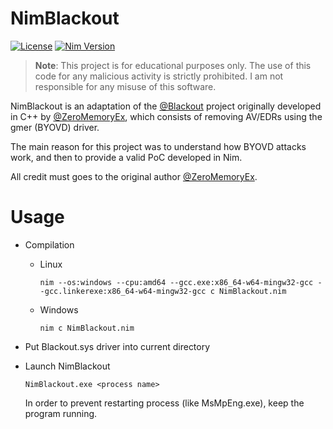 # NimBlackout

[![License](https://img.shields.io/badge/license-MIT-blue.svg)](https://github.com/yourusername/blackout-nim/blob/main/LICENSE)
[![Nim Version](https://img.shields.io/badge/nim-1.6.8-orange.svg)](https://nim-lang.org/)

> **Note**: This project is for educational purposes only. The use of this code for any malicious activity is strictly prohibited. I am not responsible for any misuse of this software.

NimBlackout is an adaptation of the [@Blackout](https://github.com/ZeroMemoryEx/Blackout) project originally developed in C++ by [@ZeroMemoryEx](https://github.com/ZeroMemoryEx), which consists of removing AV/EDRs using the gmer (BYOVD) driver.

The main reason for this project was to understand how BYOVD attacks work, and then to provide a valid PoC developed in Nim.

All credit must goes to the original author [@ZeroMemoryEx](https://github.com/ZeroMemoryEx).


# Usage
- Compilation
  - Linux
    ```
    nim --os:windows --cpu:amd64 --gcc.exe:x86_64-w64-mingw32-gcc --gcc.linkerexe:x86_64-w64-mingw32-gcc c NimBlackout.nim
    ```
  - Windows
    ```
    nim c NimBlackout.nim
    ```
- Put Blackout.sys driver into current directory
- Launch NimBlackout
  ```
  NimBlackout.exe <process name>
  ```

  In order to prevent restarting process (like MsMpEng.exe), keep the program running.
